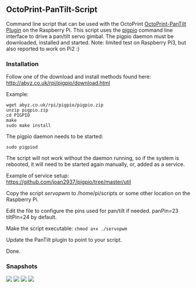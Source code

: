 ## OctoPrint-PanTilt-Script
Command line script that can be used with the OctoPrint [OctoPrint-PanTilt Plugin](https://github.com/Salandora/OctoPrint-PanTilt)
on the Raspberry Pi.
This script uses the [pigpio](http://abyz.co.uk/rpi/pigpio) command line interface to drive a pan/tilt servo gimbal.
The pigpio daemon must be downloaded, installed and started.  Note: limited test on Raspberry Pi3, but also reported to work on Pi2 :)


### Installation
Follow one of the download and install methods found here: http://abyz.co.uk/rpi/pigpio/download.html

Example:
```
wget abyz.co.uk/rpi/pigpio/pigpio.zip
unzip pigpio.zip
cd PIGPIO
make
sudo make install
```

The pigpio daemon needs to be started:
```
sudo pigpiod
```
The script will not work without the daemon running, so if the system is rebooted, it will need to be
started again manually, or, added as a service.

Example of service setup: https://github.com/joan2937/pigpio/tree/master/util

Copy the script *servopwm* to /home/pi/scripts or some other location on the Raspberry Pi.

Edit the file to configure the pins used for pan/tilt if needed.  panPin=23 tiltPin=24 by default.

Make the script executable:  `chmod a+x ./servopwm`

Update the PanTilt plugin to point to your script.

Done.

### Snapshots

<img src="https://raw.githubusercontent.com/c-devine/OctoPrint-PanTilt-Script/snapshots/assets/img/pigpio1.png?raw=true">
<img src="https://raw.githubusercontent.com/c-devine/OctoPrint-PanTilt-Script/snapshots/assets/img/pigpio2.png?raw=true">
<img src="https://raw.githubusercontent.com/c-devine/OctoPrint-PanTilt-Script/snapshots/assets/img/harness.png?raw=true">
<img src="https://raw.githubusercontent.com/c-devine/OctoPrint-PanTilt-Script/snapshots/assets/img/pi3-pinout.png?raw=true">